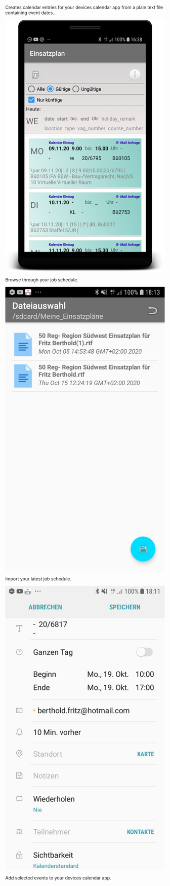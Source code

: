 Creates calendar entries for your devices calendar app from a plain text file containing event dates...

![](Shot1.png)

Browse through your job schedule.

![](shot_load_cal_mobile.png)

Import your latest job schedule.

![](shot_add_to_cal_mobile.png)

Add selected events to your devices calendar app.

